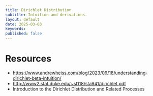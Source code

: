 ```yaml
---
title: Dirichlet Distribution
subtitle: Intuition and derivations.
layout: default
date: 2025-03-03
keywords:
published: false
---
```


# Resources
- https://www.andrewheiss.com/blog/2023/09/18/understanding-dirichlet-beta-intuition/
- http://www2.stat.duke.edu/~st118/sta941/dirichlet.pdf
- Introduction to the Dirichlet Distribution and Related Processes
